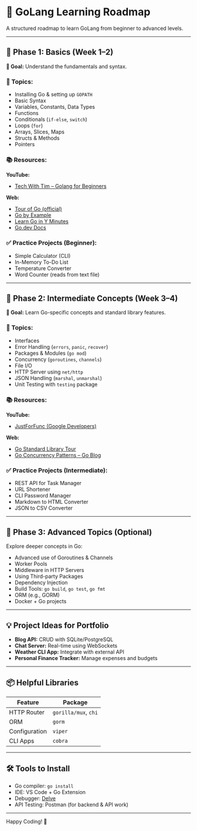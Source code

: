 # 🧭 GoLang Learning Roadmap

A structured roadmap to learn GoLang from beginner to advanced levels.

---

## 📘 Phase 1: Basics (Week 1–2)

**🎯 Goal:** Understand the fundamentals and syntax.

### 🔑 Topics:

- Installing Go & setting up `GOPATH`
- Basic Syntax
- Variables, Constants, Data Types
- Functions
- Conditionals (`if-else`, `switch`)
- Loops (`for`)
- Arrays, Slices, Maps
- Structs & Methods
- Pointers

### 📚 Resources:

**YouTube:**
- [Tech With Tim – Golang for Beginners](https://www.youtube.com/playlist?list=PLzMcBGfZo4-lB8MZfHPLTEHO9zJDDLpYj)

**Web:**
- [Tour of Go (official)](https://tour.golang.org/)
- [Go by Example](https://gobyexample.com/)
- [Learn Go in Y Minutes](https://learnxinyminutes.com/docs/go/)
- [Go.dev Docs](https://go.dev/doc/)

### ✅ Practice Projects (Beginner):

- Simple Calculator (CLI)
- In-Memory To-Do List
- Temperature Converter
- Word Counter (reads from text file)

---

## 🚀 Phase 2: Intermediate Concepts (Week 3–4)

**🎯 Goal:** Learn Go-specific concepts and standard library features.

### 🔑 Topics:

- Interfaces
- Error Handling (`errors`, `panic`, `recover`)
- Packages & Modules (`go mod`)
- Concurrency (`goroutines`, `channels`)
- File I/O
- HTTP Server using `net/http`
- JSON Handling (`marshal`, `unmarshal`)
- Unit Testing with `testing` package

### 📚 Resources:

**YouTube:**
- [JustForFunc (Google Developers)](https://www.youtube.com/playlist?list=PL64wiCrrxh4Jisi7OcCJIUpguV_f5jGnZ)

**Web:**
- [Go Standard Library Tour](https://pkg.go.dev/std)
- [Go Concurrency Patterns – Go Blog](https://go.dev/blog/pipelines)

### ✅ Practice Projects (Intermediate):

- REST API for Task Manager
- URL Shortener
- CLI Password Manager
- Markdown to HTML Converter
- JSON to CSV Converter

---

## 🔬 Phase 3: Advanced Topics (Optional)

Explore deeper concepts in Go:

- Advanced use of Goroutines & Channels
- Worker Pools
- Middleware in HTTP Servers
- Using Third-party Packages
- Dependency Injection
- Build Tools: `go build`, `go test`, `go fmt`
- ORM (e.g., GORM)
- Docker + Go projects

---

## 💡 Project Ideas for Portfolio

- **Blog API:** CRUD with SQLite/PostgreSQL
- **Chat Server:** Real-time using WebSockets
- **Weather CLI App:** Integrate with external API
- **Personal Finance Tracker:** Manage expenses and budgets

---

## 📦 Helpful Libraries

| Feature             | Package         |
|---------------------|-----------------|
| HTTP Router         | `gorilla/mux`, `chi` |
| ORM                 | `gorm`          |
| Configuration       | `viper`         |
| CLI Apps            | `cobra`         |

---

## 🛠️ Tools to Install

- Go compiler: `go install`
- IDE: VS Code + Go Extension
- Debugger: [Delve](https://github.com/go-delve/delve)
- API Testing: Postman (for backend & API work)

---

Happy Coding! 🎉
